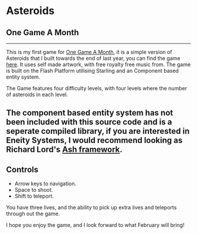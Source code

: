 # Asteroids
## One Game A Month
---

This is my first game for [One Game A Month](http://www.onegameamonth.com/), it is a simple version of Asteroids that I built towards the end of last year, you can find the game [here](http://garfty.com/onegameamonth/january/asteroids/). It uses self made artwork, with free royalty free music from. The game is built on the Flash Platform utilising Starling and an Component based entity system.

The Game features four difficulty levels, with four levels where the number of asteroids in each level.

The component based entity system has not been included with this source code and is a seperate compiled library, if you are interested in Eneity Systems, I would recommend looking as Richard Lord's [Ash framework](http://www.ashframework.org/).
---

## Controls

* Arrow keys to navigation.
* Space to shoot.
* Shift to teleport.

You have three lives, and the ability to pick up extra lives and teleports through out the game.

I hope you enjoy the game, and I look forward to what February will bring!